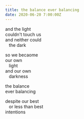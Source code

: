 ```yaml
---
title: the balance ever balancing
date: 2020-06-20 7:00:00Z
---
```


and the light  
couldn't touch us  
and neither could  
&nbsp;&nbsp;&nbsp;the dark  

so we becaome  
our own  
&nbsp;&nbsp;&nbsp;light  
and our own  
&nbsp;&nbsp;&nbsp;darkness

the balance  
ever balancing  

despite our best  
&nbsp;&nbsp;&nbsp;or less than best  
intentions